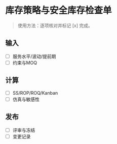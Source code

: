 # 库存策略与安全库存检查单

> 使用方法：逐项核对并标记 [x] 完成。

## 输入

- [ ] 服务水平/波动/提前期
- [ ] 约束与MOQ

## 计算

- [ ] SS/ROP/ROQ/Kanban
- [ ] 仿真与敏感性

## 发布

- [ ] 评审与冻结
- [ ] 变更记录
